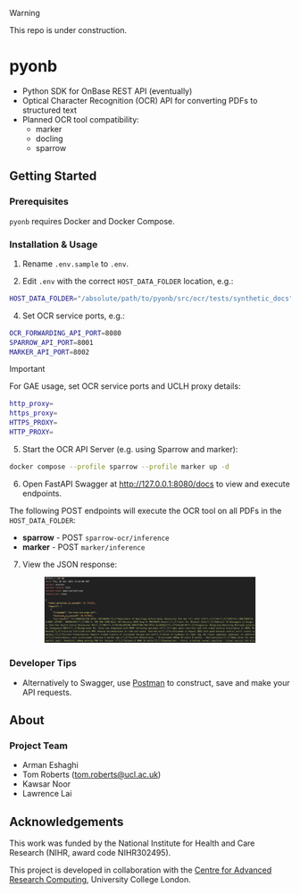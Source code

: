 > [!WARNING]
> This repo is under construction.

# pyonb

<!--COMMENT OUT

[![pre-commit](https://img.shields.io/badge/pre--commit-enabled-brightgreen?logo=pre-commit&logoColor=white)](https://github.com/pre-commit/pre-commit)
[![Tests status][tests-badge]][tests-link]
[![Linting status][linting-badge]][linting-link]
[![Documentation status][documentation-badge]][documentation-link]
[![License][license-badge]](./LICENSE.md)

END COMMENT OUT-->

- Python SDK for OnBase REST API (eventually)
- Optical Character Recognition (OCR) API for converting PDFs to structured text
- Planned OCR tool compatibility:
  - marker
  - docling
  - sparrow

## Getting Started

### Prerequisites

`pyonb` requires Docker and Docker Compose.

### Installation & Usage

1. Rename `.env.sample` to `.env`.

2. Edit `.env` with the correct `HOST_DATA_FOLDER` location, e.g.:

```sh
HOST_DATA_FOLDER="/absolute/path/to/pyonb/src/ocr/tests/synthetic_docs"
```

4. Set OCR service ports, e.g.:

```sh
OCR_FORWARDING_API_PORT=8080
SPARROW_API_PORT=8001
MARKER_API_PORT=8002
```

> [!IMPORTANT]
> For GAE usage, set OCR service ports and UCLH proxy details:
>
> ```sh
> http_proxy=
> https_proxy=
> HTTPS_PROXY=
> HTTP_PROXY=
> ```

5. Start the OCR API Server (e.g. using Sparrow and marker):

```sh
docker compose --profile sparrow --profile marker up -d
```

6. Open FastAPI Swagger at <http://127.0.0.1:8080/docs> to view and execute endpoints.

The following POST endpoints will execute the OCR tool on all PDFs in the `HOST_DATA_FOLDER`:

- **sparrow** - POST `sparrow-ocr/inference`
- **marker** - POST `marker/inference`

7. View the JSON response:

<center><img src="docs/ocr-json-response-example.png" alt="OCR Server JSON response" width="75%"/></center>

### Developer Tips

- Alternatively to Swagger, use [Postman](https://www.postman.com/) to construct, save and make your API requests.

<!--COMMENT OUT
We recommend installing in a project specific virtual environment created using
a environment management tool such as
[Conda](https://docs.conda.io/projects/conda/en/stable/). To install the latest
development version of `pyonb` using `pip` in the currently active
environment run

```sh
pip install git+https://github.com/SAFEHR-data/pyonb.git
```

Alternatively create a local clone of the repository with

```sh
git clone https://github.com/SAFEHR-data/pyonb.git
```

and then install in editable mode by running

```sh
pip install -e .
```

### Running Locally

How to run the application on your local system.

### Running Tests

END COMMENT OUT-->

<!-- How to run tests on your local system. -->

<!--COMMENT OUT

Tests can be run across all compatible Python versions in isolated environments
using [`tox`](https://tox.wiki/en/latest/) by running

```sh
tox
```

To run tests manually in a Python environment with `pytest` installed run

```sh
pytest tests
```

again from the root of the repository.

### Building Documentation

The MkDocs HTML documentation can be built locally by running

```sh
tox -e docs
```

from the root of the repository. The built documentation will be written to
`site`.

Alternatively to build and preview the documentation locally, in a Python
environment with the optional `docs` dependencies installed, run

```sh
mkdocs serve
```

END COMMENT OUT-->

## About

### Project Team

- Arman Eshaghi
- Tom Roberts ([tom.roberts@ucl.ac.uk](mailto:tom.roberts@ucl.ac.uk))
- Kawsar Noor
- Lawrence Lai

## Acknowledgements

This work was funded by the National Institute for Health and Care Research (NIHR, award code NIHR302495).

This project is developed in collaboration with the
[Centre for Advanced Research Computing](https://ucl.ac.uk/arc), University
College London.
